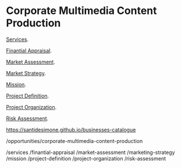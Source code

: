 <h1>Corporate Multimedia Content Production</h1>


[Services](https://santidesimone.github.io/businesses-catalogue/opportunities/corporate-multimedia-content-production/services/services).

[Finantial Appraisal](https://santidesimone.github.io/businesses-catalogue/opportunities/corporate-multimedia-content-production/services).

[Market Assessment](https://santidesimone.github.io/businesses-catalogue/opportunities/corporate-multimedia-content-production/services).

[Market Strategy](https://santidesimone.github.io/businesses-catalogue/opportunities/corporate-multimedia-content-production/services).

[Mission](https://santidesimone.github.io/businesses-catalogue/opportunities/corporate-multimedia-content-production/services).

[Project Definition](https://santidesimone.github.io/businesses-catalogue/opportunities/corporate-multimedia-content-production/services).

[Project Organization](https://santidesimone.github.io/businesses-catalogue/opportunities/corporate-multimedia-content-production/services).

[Risk Assessment](https://santidesimone.github.io/businesses-catalogue/opportunities/corporate-multimedia-content-production/services).



https://santidesimone.github.io/businesses-catalogue

/opportunities/corporate-multimedia-content-production

/services
/finantial-appraisal
/market-assessment
/marketing-strategy
/mission
/project-definition
/project-organization
/risk-assessment